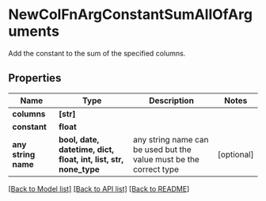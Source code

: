 # NewColFnArgConstantSumAllOfArguments

Add the constant to the sum of the specified columns.

## Properties
Name | Type | Description | Notes
------------ | ------------- | ------------- | -------------
**columns** | **[str]** |  | 
**constant** | **float** |  | 
**any string name** | **bool, date, datetime, dict, float, int, list, str, none_type** | any string name can be used but the value must be the correct type | [optional]

[[Back to Model list]](../README.md#documentation-for-models) [[Back to API list]](../README.md#documentation-for-api-endpoints) [[Back to README]](../README.md)


